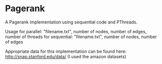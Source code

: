 # Pagerank
A Pagerank implementation using sequential code and PThreads.

Usage
for parallel: "filename.txt", number of nodes, number of edges, number of threads
for sequential: "filename.txt", number of nodes, number of edges

Appropriate data for this implementation can be found here: http://snap.stanford.edu/data/
(I used the amazon datasets)
